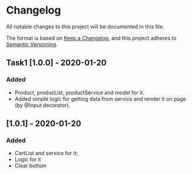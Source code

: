 # Changelog
All notable changes to this project will be documented in this file.

The format is based on [Keep a Changelog](https://keepachangelog.com/en/1.0.0/),
and this project adheres to [Semantic Versioning](https://semver.org/spec/v2.0.0.html).

## Task1 [1.0.0] - 2020-01-20
### Added
- Product, producList, productService and model for it.
- Added simple logic for getting data from service and render it on page (by @Input decorator).

## [1.0.1] - 2020-01-20
### Added
- CartList and service for it;
- Logic for it
- Clear buttom

